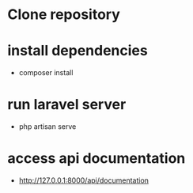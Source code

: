 # Clone repository

# install dependencies 
- composer install

# run laravel server
- php artisan serve

# access api documentation
- http://127.0.0.1:8000/api/documentation
